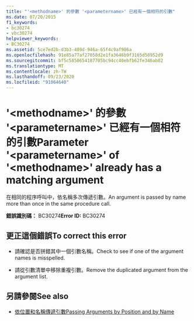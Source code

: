 ```yaml
---
title: "'<methodname>' 的參數 '<parametername>' 已經有一個相符的引數"
ms.date: 07/20/2015
f1_keywords:
- bc30274
- vbc30274
helpviewer_keywords:
- BC30274
ms.assetid: 5ce7ed2b-d3b3-409d-946a-65f4c9af986a
ms.openlocfilehash: 91e85a77af27058d2e1fa3646b9f3165d50952d9
ms.sourcegitcommit: bf5c5850654187705bc94cc40ebfb62fe346ab02
ms.translationtype: MT
ms.contentlocale: zh-TW
ms.lasthandoff: 09/23/2020
ms.locfileid: "91064640"
---
```

# <a name="parameter-parametername-of-methodname-already-has-a-matching-argument"></a><span data-ttu-id="fffda-102">'\<methodname>' 的參數 '\<parametername>' 已經有一個相符的引數</span><span class="sxs-lookup"><span data-stu-id="fffda-102">Parameter '\<parametername>' of '\<methodname>' already has a matching argument</span></span>

<span data-ttu-id="fffda-103">在相同的程序呼叫中，依名稱多次傳遞引數。</span><span class="sxs-lookup"><span data-stu-id="fffda-103">An argument is passed by name more than once in the same procedure call.</span></span>  
  
 <span data-ttu-id="fffda-104">**錯誤識別碼：** BC30274</span><span class="sxs-lookup"><span data-stu-id="fffda-104">**Error ID:** BC30274</span></span>  
  
## <a name="to-correct-this-error"></a><span data-ttu-id="fffda-105">更正這個錯誤</span><span class="sxs-lookup"><span data-stu-id="fffda-105">To correct this error</span></span>  
  
- <span data-ttu-id="fffda-106">請確認是否拼錯其中一個引數名稱。</span><span class="sxs-lookup"><span data-stu-id="fffda-106">Check to see if one of the argument names is misspelled.</span></span>  
  
- <span data-ttu-id="fffda-107">請從引數清單中移除重複引數。</span><span class="sxs-lookup"><span data-stu-id="fffda-107">Remove the duplicated argument from the argument list.</span></span>  
  
## <a name="see-also"></a><span data-ttu-id="fffda-108">另請參閱</span><span class="sxs-lookup"><span data-stu-id="fffda-108">See also</span></span>

- [<span data-ttu-id="fffda-109">依位置和名稱傳遞引數</span><span class="sxs-lookup"><span data-stu-id="fffda-109">Passing Arguments by Position and by Name</span></span>](../programming-guide/language-features/procedures/passing-arguments-by-position-and-by-name.md)
